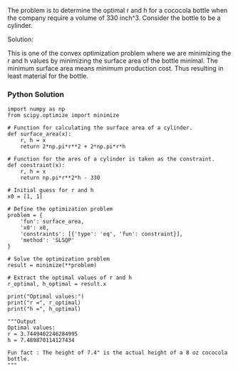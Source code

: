 The problem is to determine the optimal r and h for a cococola bottle when the company require a volume of 330 inch^3. Consider the bottle to be a cylinder.

Solution:

This is one of the convex optimization problem where we are minimizing the r and h values by minimizing the surface area of the bottle minimal. The minimum surface area
means minimum production cost. Thus resulting in least material for the bottle.

### Python Solution
```
import numpy as np
from scipy.optimize import minimize

# Function for calculating the surface area of a cylinder.
def surface_area(x):
    r, h = x
    return 2*np.pi*r**2 + 2*np.pi*r*h

# Function for the ares of a cylinder is taken as the constraint.
def constraint(x):
    r, h = x
    return np.pi*r**2*h - 330

# Initial guess for r and h
x0 = [1, 1]

# Define the optimization problem
problem = {
    'fun': surface_area,
    'x0': x0,
    'constraints': [{'type': 'eq', 'fun': constraint}],
    'method': 'SLSQP'
}

# Solve the optimization problem
result = minimize(**problem)

# Extract the optimal values of r and h
r_optimal, h_optimal = result.x

print("Optimal values:")
print("r =", r_optimal)
print("h =", h_optimal)

"""Output
Optimal values:
r = 3.7449402246284995
h = 7.489870114127434

Fun fact : The height of 7.4" is the actual height of a 8 oz cococola bottle.
"""
```
